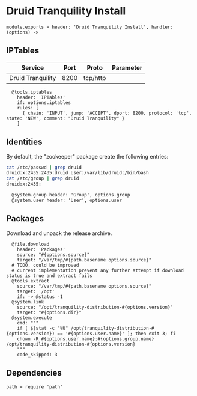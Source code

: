 
# Druid Tranquility Install

    module.exports = header: 'Druid Tranquility Install', handler: (options) ->

## IPTables

| Service           | Port | Proto    | Parameter                   |
|-------------------|------|----------|-----------------------------|
| Druid Tranquility | 8200 | tcp/http |                             |

      @tools.iptables
        header: 'IPTables'
        if: options.iptables
        rules: [
          { chain: 'INPUT', jump: 'ACCEPT', dport: 8200, protocol: 'tcp', state: 'NEW', comment: "Druid Tranquility" }
        ]

## Identities

By default, the "zookeeper" package create the following entries:

```bash
cat /etc/passwd | grep druid
druid:x:2435:2435:druid User:/var/lib/druid:/bin/bash
cat /etc/group | grep druid
druid:x:2435:
```

      @system.group header: 'Group', options.group
      @system.user header: 'User', options.user

## Packages

Download and unpack the release archive.

      @file.download
        header: 'Packages'
        source: "#{options.source}"
        target: "/var/tmp/#{path.basename options.source}"
      # TODO, could be improved
      # current implementation prevent any further attempt if download status is true and extract fails
      @tools.extract
        source: "/var/tmp/#{path.basename options.source}"
        target: '/opt'
        if: -> @status -1
      @system.link
        source: "/opt/tranquility-distribution-#{options.version}"
        target: "#{options.dir}"
      @system.execute
        cmd: """
        if [ $(stat -c "%U" /opt/tranquility-distribution-#{options.version}) == '#{options.user.name}' ]; then exit 3; fi
        chown -R #{options.user.name}:#{options.group.name} /opt/tranquility-distribution-#{options.version}
        """
        code_skipped: 3

## Dependencies

    path = require 'path'
